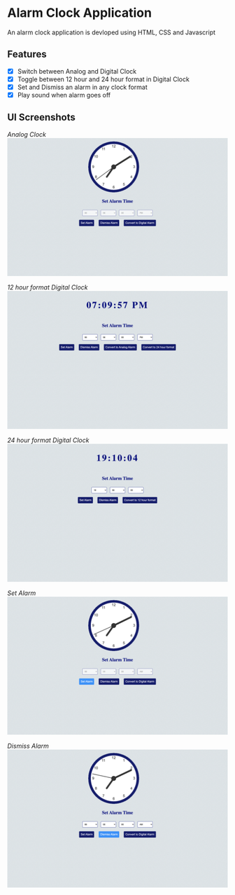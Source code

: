 # Alarm Clock Application
An alarm clock application is devloped using HTML, CSS and Javascript

## Features

- [x] Switch between Analog and Digital Clock
- [x] Toggle between 12 hour and 24 hour format in Digital Clock
- [x] Set and Dismiss an alarm in any clock format
- [x] Play sound when alarm goes off

## UI Screenshots

*Analog Clock*
![analog_clock.png](/ss/analog_clock.png)

*12 hour format Digital Clock*
![digital_clock12.png](/ss/digital_clock12.png)

*24 hour format Digital Clock*
![digital_clock24.png](/ss/digital_clock24.png)

*Set Alarm*
![set_alarm.png](/ss/set_alarm.png)

*Dismiss Alarm*
![dismiss_alarm.png](/ss/dismiss_alarm.png)
